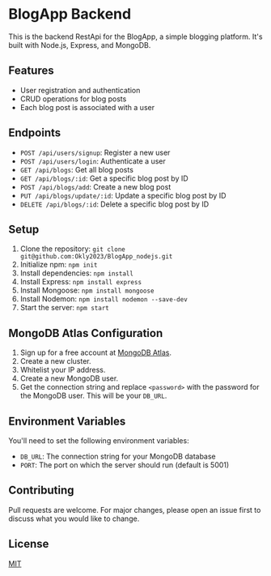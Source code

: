# BlogApp Backend

This is the backend RestApi for the BlogApp, a simple blogging platform. It's built with Node.js, Express, and MongoDB.

## Features

- User registration and authentication
- CRUD operations for blog posts
- Each blog post is associated with a user

## Endpoints

- `POST /api/users/signup`: Register a new user
- `POST /api/users/login`: Authenticate a user
- `GET /api/blogs`: Get all blog posts
- `GET /api/blogs/:id`: Get a specific blog post by ID
- `POST /api/blogs/add`: Create a new blog post
- `PUT /api/blogs/update/:id`: Update a specific blog post by ID
- `DELETE /api/blogs/:id`: Delete a specific blog post by ID

## Setup

1. Clone the repository: `git clone git@github.com:Okly2023/BlogApp_nodejs.git`
2. Initialize npm: `npm init`
3. Install dependencies: `npm install`
4. Install Express: `npm install express`
5. Install Mongoose: `npm install mongoose`
6. Install Nodemon: `npm install nodemon --save-dev`
7. Start the server: `npm start`

## MongoDB Atlas Configuration

1. Sign up for a free account at [MongoDB Atlas](https://www.mongodb.com/cloud/atlas).
2. Create a new cluster.
3. Whitelist your IP address.
4. Create a new MongoDB user.
5. Get the connection string and replace `<password>` with the password for the MongoDB user. This will be your `DB_URL`.

## Environment Variables

You'll need to set the following environment variables:

- `DB_URL`: The connection string for your MongoDB database
- `PORT`: The port on which the server should run (default is 5001)

## Contributing

Pull requests are welcome. For major changes, please open an issue first to discuss what you would like to change.

## License

[MIT](https://choosealicense.com/licenses/mit/)